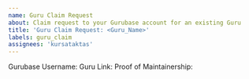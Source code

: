 ```yaml
---
name: Guru Claim Request
about: Claim request to your Gurubase account for an existing Guru
title: 'Guru Claim Request: <Guru_Name>'
labels: guru_claim
assignees: 'kursataktas'
---
```


Gurubase Username: <!--Click on your profile icon in the top-left corner of Gurubase.io to see your username, e.g., "Kursat Aktas" -->
Guru Link: <!-- https://gurubase.io/g/anteon -->
Proof of Maintainership: <!-- Can be a link to a PR that you merged, or other proof that shows you are the maintainer -->